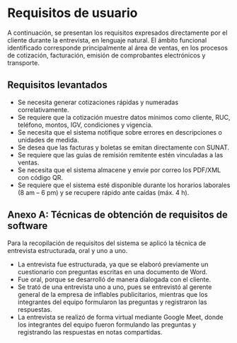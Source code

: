 # Requisitos de usuario
A continuación, se presentan los requisitos expresados directamente por el cliente durante la entrevista, en lenguaje natural.
El ámbito funcional identificado corresponde principalmente al área de ventas, en los procesos de cotización, facturación, emisión de comprobantes electrónicos y transporte.

## Requisitos levantados
- Se necesita generar cotizaciones rápidas y numeradas correlativamente.
- Se requiere que la cotización muestre datos mínimos como cliente, RUC, teléfono, montos, IGV, condiciones y vigencia.
- Se necesita que el sistema notifique sobre errores en descripciones o unidades de medida.
- Se desea que las facturas y boletas se emitan directamente con SUNAT.
- Se requiere que las guías de remisión remitente estén vinculadas a las ventas.
- Se necesita que el sistema almacene y envíe por correo los PDF/XML con código QR.
- Se requiere que el sistema esté disponible durante los horarios laborales (8 am – 6 pm) y se recupere rápido ante caídas (máx. 4 h).

## Anexo A: Técnicas de obtención de requisitos de software
Para la recopilación de requisitos del sistema se aplicó la técnica de entrevista estructurada, oral y uno a uno.
- La entrevista fue estructurada, ya que se elaboró previamente un cuestionario con preguntas escritas en una documento de Word.
- Fue oral, porque se desarrolló de manera dialogada con el cliente.
- Se trató de una entrevista uno a uno, pues se entrevistó al gerente general de la empresa de inflables publicitarios, mientras que los integrantes del equipo formularon las preguntas y registraron las respuestas.
- La entrevista se realizó de forma virtual mediante Google Meet, donde los integrantes del equipo fueron formulando las preguntas y registrando las respuestas en notas compartidas.




